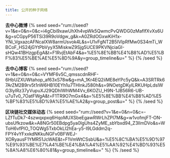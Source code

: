 ```yaml
---
title: 公开的种子网络
---
```


**去中心微博**
{% seed seed="rum://seed?v=1&e=0&n=0&c=i4gCbi9xawUhXh4vpWk5QwmcPvQWDG0zMafIfXvXs6U&g=sCGpyP56TSi39R9oVdgw_g&k=A0ZRdOGxwKiH1x-YNi_VgxazcAFNcaIXW8armUsvok4L&s=U1vFgNT2B5IVlpRfMw0S34mTi_WBCoF_HS24jGYtPbVyyX5MiskwZ9Sjg5UCE9PKVNjciaGI-sHQw41BHzgpEgA&t=F1RvjEtAbF4&a=%E5%8E%BB%E4%B8%AD%E5%BF%83%E5%BE%AE%E5%8D%9A&y=group_timeline&u=" %}
{% /seed %}

**去中心博客**
{% seed seed="rum://seed?v=1&e=0&n=0&c=VYMF6v5C_qmsscdnRHF-6HbUZXUWtahop_af63xS78w&g=mA_1Kr4EQ2iiME8eYPc5yQ&k=A3SRTRk67ArZM2B9rv5t1nW6HB10EYh1u7THlnkJ580h&s=9NOetgDKyILRKUHpLdslWG3lyIRz37yVupuXJ29QDhIWhWM4Vv_6KOZU_H9N-1JB56R6-UB-u7uTv0_7OatFWgA&t=F1TR9O7mGx4&a=%E5%8E%BB%E4%B8%AD%E5%BF%83%E5%8D%9A%E5%AE%A2&y=group_post&u=" %}
{% /seed %}

**区块链社交媒体动态**
{% seed seed="rum://seed?v=1&e=0&n=0&c=-LZfTuDk7-4szwqxpxq6HqoMUXSbeEgawRWrLhZPI7M&g=w1vofmjFT-ON-ubsUfkzow&k=A8NGr50EBdpg5ya0lgUhs4ZyME_sbYbxd94_Z3IlmDVo&s=WToH6vfPIO_TOQWg5TxbOkLI2hEa-y5-I9LGddm2q-FPY4vYFxxkdNKkuNGFv0BFWEJ-XORyausF1YMR51JcWAE&t=F1VmWtCSsbU&a=%E5%8C%BA%E5%9D%97%E9%93%BE%E7%A4%BE%E4%BA%A4%E5%AA%92%E4%BD%93%E5%8A%A8%E6%80%81&y=group_timeline&u=" %}
{% /seed %}